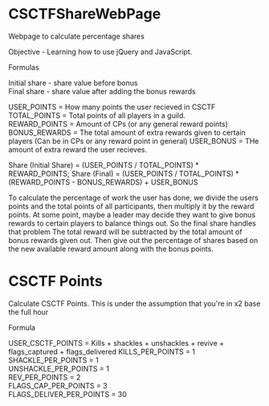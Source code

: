 # CSCTFShareWebPage
Webpage to calculate percentage shares

Objective - Learning how to use jQuery and JavaScript.

Formulas

Initial share - share value before bonus  
Final share - share value after adding the bonus rewards

USER_POINTS = How many points the user recieved in CSCTF  
TOTAL_POINTS = Total points of all players in a guild.  
REWARD_POINTS = Amount of CPs (or any general reward points)  
BONUS_REWARDS = The total amount of extra rewards given to certain players (Can be in CPs or any reward point in general) 
USER_BONUS = THe amount of extra reward the user recieves. 

Share (Initial Share) = (USER_POINTS / TOTAL_POINTS) * REWARD_POINTS; 
Share (Final) = (USER_POINTS / TOTAL_POINTS) * (REWARD_POINTS - BONUS_REWARDS) + USER_BONUS

To calculate the percentage of work the user has done, we divide the users points and the total points of all participants, then multiply it by the reward points.
At some point, maybe a leader may decide they want to give bonus rewards to certain players to balance things out. So the final share handles that problem
The total reward will be subtracted by the total amount of bonus rewards given out. Then give out the percentage of shares based on the new available reward amount along with the bonus points.

# CSCTF Points
Calculate CSCTF Points. This is under the assumption that you're in x2 base the full hour

Formula

USER_CSCTF_POINTS = Kills + shackles + unshackles + revive + flags_captured + flags_delivered 
KILLS_PER_POINTS = 1  
SHACKLE_PER_POINTS = 1  
UNSHACKLE_PER_POINTS = 1  
REV_PER_POINTS = 2  
FLAGS_CAP_PER_POINTS = 3  
FLAGS_DELIVER_PER_POINTS = 30 
